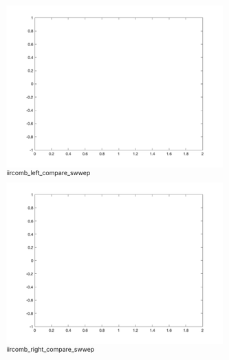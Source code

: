![iircomb_left_compare_swwep](/Output/sweep/fir_left.png)
iircomb_left_compare_swwep

![iircomb_right_compare_swwep](/Output/sweep/fir_right.png)
iircomb_right_compare_swwep
